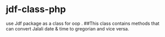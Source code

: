 # jdf-class-php
use Jdf package as a class for oop .
##This class contains methods that can convert Jalali date & time to gregorian and vice versa.
